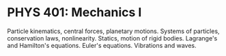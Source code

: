 # PHYS 401: Mechanics I

Particle kinematics, central forces, planetary motions. Systems of particles, conservation laws, nonlinearity. Statics, motion of rigid bodies. Lagrange's and Hamilton's equations. Euler's equations. Vibrations and waves.